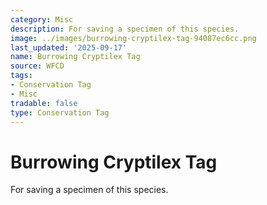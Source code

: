 ```yaml
---
category: Misc
description: For saving a specimen of this species.
image: ../images/burrowing-cryptilex-tag-94087ec6cc.png
last_updated: '2025-09-17'
name: Burrowing Cryptilex Tag
source: WFCD
tags:
- Conservation Tag
- Misc
tradable: false
type: Conservation Tag
---
```


# Burrowing Cryptilex Tag

For saving a specimen of this species.

